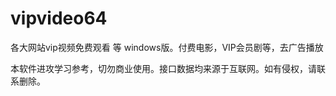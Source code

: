 # vipvideo64
各大网站vip视频免费观看 等 windows版。付费电影，VIP会员剧等，去广告播放


本软件进攻学习参考，切勿商业使用。接口数据均来源于互联网。如有侵权，请联系删除。

